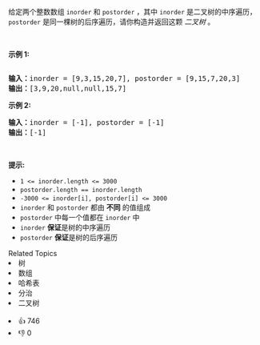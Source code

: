 <p>给定两个整数数组 <code>inorder</code> 和 <code>postorder</code> ，其中 <code>inorder</code> 是二叉树的中序遍历， <code>postorder</code> 是同一棵树的后序遍历，请你构造并返回这颗&nbsp;<em>二叉树</em>&nbsp;。</p>

<p>&nbsp;</p>

<p><strong>示例 1:</strong></p>
<img alt="" src="https://assets.leetcode.com/uploads/2021/02/19/tree.jpg" />
<pre>
<b>输入：</b>inorder = [9,3,15,20,7], postorder = [9,15,7,20,3]
<b>输出：</b>[3,9,20,null,null,15,7]
</pre>

<p><strong>示例 2:</strong></p>

<pre>
<b>输入：</b>inorder = [-1], postorder = [-1]
<b>输出：</b>[-1]
</pre>

<p>&nbsp;</p>

<p><strong>提示:</strong></p>

<ul>
	<li><code>1 &lt;= inorder.length &lt;= 3000</code></li>
	<li><code>postorder.length == inorder.length</code></li>
	<li><code>-3000 &lt;= inorder[i], postorder[i] &lt;= 3000</code></li>
	<li><code>inorder</code>&nbsp;和&nbsp;<code>postorder</code>&nbsp;都由 <strong>不同</strong> 的值组成</li>
	<li><code>postorder</code>&nbsp;中每一个值都在&nbsp;<code>inorder</code>&nbsp;中</li>
	<li><code>inorder</code>&nbsp;<strong>保证</strong>是树的中序遍历</li>
	<li><code>postorder</code>&nbsp;<strong>保证</strong>是树的后序遍历</li>
</ul>
<div><div>Related Topics</div><div><li>树</li><li>数组</li><li>哈希表</li><li>分治</li><li>二叉树</li></div></div><br><div><li>👍 746</li><li>👎 0</li></div>